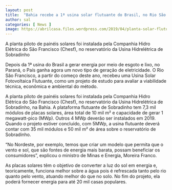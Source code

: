 ```yaml
---
layout: post
title:  "Bahia recebe a 1ª usina solar flutuante do Brasil, no Rio São Francisco"
author: sal
categories: [ News ]
image: https://abrilcasa.files.wordpress.com/2019/04/planta-solar-flutuante-ecc81-instalada-na-usina-sobradinho-_-capa-blog-752x440.jpg
---
```

A planta piloto de painéis solares foi instalada pela Companhia Hidro Elétrica do São Francisco (Chesf), no reservatório da Usina Hidrelétrica de Sobradinho

Depois da 1ª usina do Brasil a gerar energia por meio de esgoto e lixo, no Paraná, o País ganha agora um novo tipo de geração de eletricidade. O Rio São Francisco, a partir do começo deste ano, recebeu uma Usina Solar Fotovoltaica Flutuante, como um projeto de estudo para avaliar a viabilidade técnica, econômica e ambiental do método.

A planta piloto de painéis solares foi instalada pela Companhia Hidro Elétrica do São Francisco (Chesf), no reservatório da Usina Hidrelétrica de Sobradinho, na Bahia. A plataforma flutuante de Sobradinho tem 7,3 mil módulos de placas solares, área total de 10 mil m² e capacidade de gerar 1 megawatt-pico (MWp). Outros 4 MWp deverão ser instalados em 2019. Quando o projeto estiver concluído, com 5MWp, a usina flutuante deverá contar com 35 mil módulos e 50 mil m² de área sobre o reservatório de Sobradinho.

“No Nordeste, por exemplo, temos que criar um modelo que permita que o vento e sol, que são fontes de energia mais barata, possam beneficiar os consumidores”, explicou o ministro de Minas e Energia, Moreira Franco.

As placas solares têm o objetivo de converter a luz do sol em energia e, teoricamente, funciona melhor sobre a água pois é refrescada tanto pelo rio quanto pelo vento, atuando melhor do que no solo. No fim do projeto, ela poderá fornecer energia para até 20 mil casas populares.
